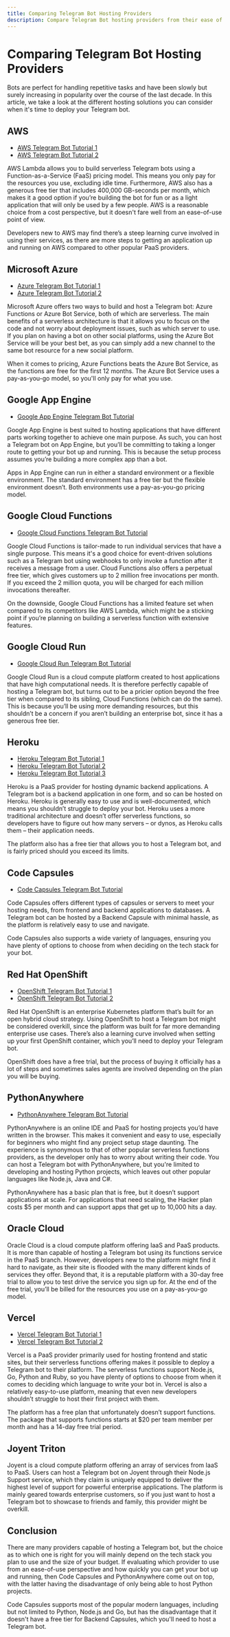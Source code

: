 ```yaml
---
title: Comparing Telegram Bot Hosting Providers
description: Compare Telegram Bot hosting providers from their ease of deployment to their cost.
---
```


# Comparing Telegram Bot Hosting Providers

Bots are perfect for handling repetitive tasks and have been slowly but surely increasing in popularity over the course of the last decade. In this article, we take a look at the different hosting solutions you can consider when it's time to deploy your Telegram bot. 

## AWS

- [AWS Telegram Bot Tutorial 1](https://levelup.gitconnected.com/simple-telegram-bot-with-python-and-aws-lambda-5eab1066b466)
- [AWS Telegram Bot Tutorial 2](https://iamondemand.com/blog/building-your-first-serverless-telegram-bot/)

AWS Lambda allows you to build serverless Telegram bots using a Function-as-a-Service (FaaS) pricing model. This means you only pay for the resources you use, excluding idle time. Furthermore, AWS also has a generous free tier that includes 400,000 GB-seconds per month, which makes it a good option if you’re building the bot for fun or as a light application that will only be used by a few people. AWS is a reasonable choice from a cost perspective, but it doesn't fare well from an ease-of-use point of view. 

Developers new to AWS may find there’s a steep learning curve involved in using their services, as there are more steps to getting an application up and running on AWS compared to other popular PaaS providers. 

## Microsoft Azure

- [Azure Telegram Bot Tutorial 1](https://docs.microsoft.com/en-us/azure/bot-service/bot-service-channel-connect-telegram?view=azure-bot-service-4.0)
- [Azure Telegram Bot Tutorial 2](https://www.codeproject.com/Tips/5274291/Building-a-Telegram-Bot-with-Azure-Functions-and-N) 

Microsoft Azure offers two ways to build and host a Telegram bot: Azure Functions or Azure Bot Service, both of which are serverless. The main benefits of a serverless architecture is that it allows you to focus on the code and not worry about deployment issues, such as which server to use. If you plan on having a bot on other social platforms, using the Azure Bot Service will be your best bet, as you can simply add a new channel to the same bot resource for a new social platform. 

When it comes to pricing, Azure Functions beats the Azure Bot Service, as the functions are free for the first 12 months. The Azure Bot Service uses a pay-as-you-go model, so you'll only pay for what you use. 

## Google App Engine

- [Google App Engine Telegram Bot Tutorial](https://github.com/sooyhwang/Simple-Echo-Telegram-Bot) 

Google App Engine is best suited to hosting applications that have different parts working together to achieve one main purpose. As such, you can host a Telegram bot on App Engine, but you’ll be committing to taking a longer route to getting your bot up and running. This is because the setup process assumes you’re building a more complex app than a bot. 

Apps in App Engine can run in either a standard environment or a flexible environment. The standard environment has a free tier but the flexible environment doesn’t. Both environments use a pay-as-you-go pricing model. 

## Google Cloud Functions

- [Google Cloud Functions Telegram Bot Tutorial](https://seminar.io/2018/09/03/building-serverless-telegram-bot/) 

Google Cloud Functions is tailor-made to run individual services that have a single purpose. This means it's a good choice for event-driven solutions such as a Telegram bot using webhooks to only invoke a function after it receives a message from a user. Cloud Functions also offers a perpetual free tier, which gives customers up to 2 million free invocations per month. If you exceed the 2 million quota, you will be charged for each million invocations thereafter. 

On the downside, Google Cloud Functions has a limited feature set when compared to its competitors like AWS Lambda, which might be a sticking point if you’re planning on building a serverless function with extensive features.

## Google Cloud Run    

- [Google Cloud Run Telegram Bot Tutorial](https://nullonerror.org/2021/01/08/hosting-telegram-bots-on-google-cloud-run/) 

Google Cloud Run is a cloud compute platform created to host applications that have high computational needs. It is therefore perfectly capable of hosting a Telegram bot, but turns out to be a pricier option beyond the free tier when compared to its sibling, Cloud Functions (which can do the same). This is because you’ll be using more demanding resources, but this shouldn’t be a concern if you aren’t building an enterprise bot, since it has a generous free tier. 

## Heroku 

- [Heroku Telegram Bot Tutorial 1](https://devcenter.heroku.com/articles/getting-started-with-python)
- [Heroku Telegram Bot Tutorial 2](https://github-wiki-see.page/m/python-telegram-bot/python-telegram-bot/wiki/Webhooks#heroku)
- [Heroku Telegram Bot Tutorial 3](https://github.com/Bibo-Joshi/ptb-heroku-skeleton)

Heroku is a PaaS provider for hosting dynamic backend applications. A Telegram bot is a backend application in one form, and so can be hosted on Heroku. Heroku is generally easy to use and is well-documented, which means you shouldn’t struggle to deploy your bot. Heroku uses a more traditional architecture and doesn’t offer serverless functions, so developers have to figure out how many servers – or dynos, as Heroku calls them – their application needs.  

The platform also has a free tier that allows you to host a Telegram bot, and is fairly priced should you exceed its limits.  

## Code Capsules

- [Code Capsules Telegram Bot Tutorial](https://codecapsules.io/docs/tutorials/create-and-host-telegram-bot/) 

Code Capsules offers different types of capsules or servers to meet your hosting needs, from frontend and backend applications to databases. A Telegram bot can be hosted by a Backend Capsule with minimal hassle, as the platform is relatively easy to use and navigate.

Code Capsules also supports a wide variety of languages, ensuring you have plenty of options to choose from when deciding on the tech stack for your bot.

## Red Hat OpenShift

- [OpenShift Telegram Bot Tutorial 1](https://github.com/lufte/python-telegram-bot-openshift)
- [OpenShift Telegram Bot Tutorial 2](https://github.com/gotham13/python-telegram-bot-openshift3) 

Red Hat OpenShift is an enterprise Kubernetes platform that’s built for an open hybrid cloud strategy. Using OpenShift to host a Telegram bot might be considered overkill, since the platform was built for far more demanding enterprise use cases. There’s also a learning curve involved when setting up your first OpenShift container, which you’ll need to deploy your Telegram bot. 

OpenShift does have a free trial, but the process of buying it officially has a lot of steps and sometimes sales agents are involved depending on the plan you will be buying.  

## PythonAnywhere

- [PythonAnywhere Telegram Bot Tutorial](https://blog.pythonanywhere.com/148/)

PythonAnywhere is an online IDE and PaaS for hosting projects you’d have written in the browser. This makes it convenient and easy to use, especially for beginners who might find any project setup stage daunting. The experience is synonymous to that of other popular serverless functions providers, as the developer only has to worry about writing their code. You can host a Telegram bot with PythonAnywhere, but you're limited to developing and hosting Python projects, which leaves out other popular languages like Node.js, Java and C#. 

PythonAnywhere has a basic plan that is free, but it doesn’t support applications at scale. For applications that need scaling, the Hacker plan costs $5 per month and can support apps that get up to 10,000 hits a day. 

## Oracle Cloud

Oracle Cloud is a cloud compute platform offering IaaS and PaaS products. It is more than capable of hosting a Telegram bot using its functions service in the PaaS branch. However, developers new to the platform might find it hard to navigate, as their site is flooded with the many different kinds of services they offer. Beyond that, it is a reputable platform with a 30-day free trial to allow you to test drive the service you sign up for. At the end of the free trial, you’ll be billed for the resources you use on a pay-as-you-go model.   

## Vercel

- [Vercel Telegram Bot Tutorial 1](https://www.marclittlemore.com/serverless-telegram-chatbot-vercel/)
- [Vercel Telegram Bot Tutorial 2](https://dev.to/jj/create-a-serverless-telegram-bot-using-go-and-vercel-4fdb) 

Vercel is a PaaS provider primarily used for hosting frontend and static sites, but their serverless functions offering makes it possible to deploy a Telegram bot to their platform. The serverless functions support Node.js, Go, Python and Ruby, so you have plenty of options to choose from when it comes to deciding which language to write your bot in. Vercel is also a relatively easy-to-use platform, meaning that even new developers shouldn’t struggle to host their first project with them. 

The platform has a free plan that unfortunately doesn’t support functions. The package that supports functions starts at $20 per team member per month and has a 14-day free trial period.  

## Joyent Triton

Joyent is a cloud compute platform offering an array of services from IaaS to PaaS. Users can host a Telegram bot on Joyent through their Node.js Support service, which they claim is uniquely equipped to deliver the highest level of support for powerful enterprise applications. The platform is mainly geared towards enterprise customers, so if you just want to host a Telegram bot to showcase to friends and family, this provider might be overkill. 

## Conclusion

There are many providers capable of hosting a Telegram bot, but the choice as to which one is right for you will mainly depend on the tech stack you plan to use and the size of your budget. If evaluating which provider to use from an ease-of-use perspective and how quickly you can get your bot up and running, then Code Capsules and PythonAnywhere come out on top, with the latter having the disadvantage of only being able to host Python projects. 

Code Capsules supports most of the popular modern languages, including but not limited to Python, Node.js and Go, but has the disadvantage that it doesn't have a free tier for Backend Capsules, which you'll need to host a Telegram bot.
